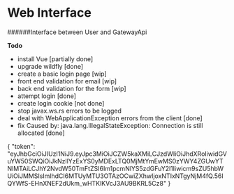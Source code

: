# Web Interface
######Interface between User and GatewayApi

**Todo**
- install Vue [partially done]
- upgrade wildfly [done]
- create a basic login page [wip]
- front end validation for email [wip]
- back end validation for the form [wip]
- attempt login [done]
- create login cookie [not done]
- stop javax.ws.rs errors to be logged
- deal with WebApplicationException errors from the client [done]
- fix Caused by: java.lang.IllegalStateException: Connection is still allocated [done]


{
    "token": "eyJhbGciOiJIUzI1NiJ9.eyJpc3MiOiJCZW5kaXMiLCJzdWIiOiJhdXRoIiwidGVuYW50SWQiOiJkNzllYzExYS0yMDExLTQ0MjMtYmEwMS0zYWY4ZGUwYTNlMTAiLCJhY2NvdW50TmFtZSI6Im1pcmNlYS5zdGFuY2l1Iiwicm9sZU5hbWUiOiJMMSIsImlhdCI6MTUyMTU3OTAzOCwiZXhwIjoxNTIxNTgyNjM4fQ.56lQYWfS-EHnXNEF2dUkm_wHTKlKVcJ3AU9BKRL5Cz8"
}